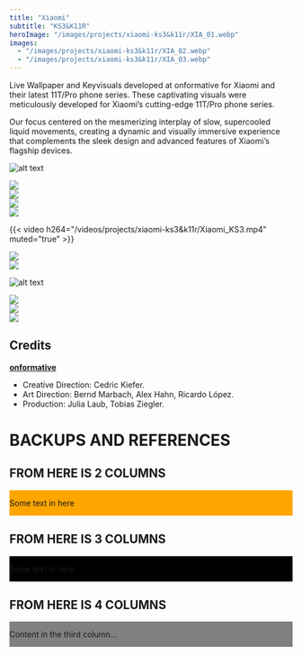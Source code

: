 ```yaml
---
title: "Xiaomi"
subtitle: "KS3&K11R"
heroImage: "/images/projects/xiaomi-ks3&k11r/XIA_01.webp"
images:
  - "/images/projects/xiaomi-ks3&k11r/XIA_02.webp"
  - "/images/projects/xiaomi-ks3&k11r/XIA_03.webp"
---
```



<div id="contentContainer">
    <div id="content">
        <p>Live Wallpaper and Keyvisuals developed at onformative for Xiaomi and their latest 11T/Pro phone series. These captivating visuals were meticulously developed for Xiaomi’s cutting-edge 11T/Pro phone series.</p>
        <p>Our focus centered on the mesmerizing interplay of slow, supercooled liquid movements, creating a dynamic and visually immersive experience that complements the sleek design and advanced features of Xiaomi’s flagship devices.</p>
    </div>
</div>

![alt text](/images/projects/xiaomi-ks3&k11r/XIA_01.webp)

<div class="two-column-layout flex-layout">
    <div class="column left">
        <img src="/images/projects/xiaomi-ks3&k11r/XIA_02.webp">
    </div>
    <div class="column right">
    <div class="separator"></div>
    <img src="/images/projects/xiaomi-ks3&k11r/XIA_03.webp">
    </div>
</div>

<div class="two-column-layout flex-layout">
    <div class="column left">
        <img src="/images/projects/xiaomi-ks3&k11r/XIA_04.webp">
    </div>
    <div class="column right">
    <div class="separator"></div>
    <img src="/images/projects/xiaomi-ks3&k11r/XIA_05.webp">
    </div>
</div>


{{< video h264="/videos/projects/xiaomi-ks3&k11r/Xiaomi_KS3.mp4" muted="true" >}}


<div class="two-column-layout flex-layout">
    <div class="column left">
        <img src="/images/projects/xiaomi-ks3&k11r/XIA_06.webp">
    </div>
    <div class="column right">
    <div class="separator"></div>
    <img src="/images/projects/xiaomi-ks3&k11r/XIA_07.webp">
    </div>
</div>

![alt text](/images/projects/xiaomi-ks3&k11r/XIA_08.webp)

<div class="two-column-layout flex-layout">
    <div class="column left">
        <div class="separator"></div>
        <img src="/images/projects/xiaomi-ks3&k11r/XIA_10.webp">
    </div>
    <div class="column right">
    <img src="/images/projects/xiaomi-ks3&k11r/XIA_09.webp">
    </div>
</div>

<div class="two-column-layout flex-layout">
    <div class="column left empty">
    </div>
    <div class="column right">
    <img src="/images/projects/xiaomi-ks3&k11r/XIA_12.webp">
    </div>
</div>




## Credits

[**onformative**](https://onformative.com/)

- Creative Direction: Cedric Kiefer.
- Art Direction: Bernd Marbach, Alex Hahn, Ricardo López.
- Production: Julia Laub, Tobias Ziegler.








# BACKUPS AND REFERENCES

## FROM HERE IS 2 COLUMNS

<div class="two-column-layout flex-layout">
    <div class="column left" style="background-color:red">
    </div>
    <div class="column right" style="background-color: orange">
        <p>Some text in here</p>
    </div>
</div>


## FROM HERE IS 3 COLUMNS

<div class="three-column-layout flex-layout">
    <div class="column left empty" style="background-color:red">
    </div>
    <div class="column center" style="background-color: black">
        <p>Some text in here</p>
    </div>
    <div class="column right empty" style="background-color: pink"></div>
</div>


## FROM HERE IS 4 COLUMNS

<div class="four-column-layout flex-layout">
    <div class="column left empty" style="background-color: white"></div>
    <div class="column center-left empty"  style="background-color: blue"></div>
    <div class="column center-right" style="background-color: gray">
        <p>Content in the third column...</p>
    </div>
    <div class="column right empty" style="background-color: yellow"></div>
</div>
